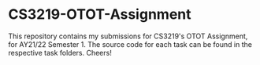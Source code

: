 # CS3219-OTOT-Assignment

This repository contains my submissions for CS3219's OTOT Assignment, for AY21/22 Semester 1. The source code for each task can be found in the respective task folders. Cheers!